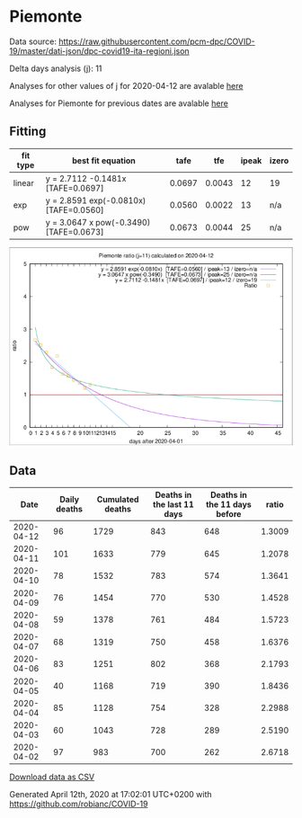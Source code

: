 # Piemonte

Data source: https://raw.githubusercontent.com/pcm-dpc/COVID-19/master/dati-json/dpc-covid19-ita-regioni.json

Delta days analysis (j): 11

Analyses for other values of j for 2020-04-12 are avalable [here](../2020-04-12/README.md)

Analyses for Piemonte for previous dates are avalable [here](../README.md)

## Fitting 
|fit type|best fit equation|tafe|tfe|ipeak|izero|
|-------|-----|--------|------|---|---|
|linear|y = 2.7112 -0.1481x  [TAFE=0.0697]|0.0697|0.0043|12|19|
|exp|y = 2.8591 exp(-0.0810x)  [TAFE=0.0560]|0.0560|0.0022|13|n/a|
|pow|y = 3.0647 x pow(-0.3490)  [TAFE=0.0673]|0.0673|0.0044|25|n/a|

![Plot](COVID-19_piemonte_j11_2020-04-12.png)

## Data
|Date|Daily deaths|Cumulated deaths|Deaths in the last 11 days|Deaths in the 11 days before|ratio|
|----|----------|-----------|-------|--------------------|-----|
|2020-04-12|96|1729|843|648|1.3009|
|2020-04-11|101|1633|779|645|1.2078|
|2020-04-10|78|1532|783|574|1.3641|
|2020-04-09|76|1454|770|530|1.4528|
|2020-04-08|59|1378|761|484|1.5723|
|2020-04-07|68|1319|750|458|1.6376|
|2020-04-06|83|1251|802|368|2.1793|
|2020-04-05|40|1168|719|390|1.8436|
|2020-04-04|85|1128|754|328|2.2988|
|2020-04-03|60|1043|728|289|2.5190|
|2020-04-02|97|983|700|262|2.6718|

[Download data as CSV](COVID-19_piemonte_j11_2020-04-12.csv)

Generated April 12th, 2020 at 17:02:01 UTC+0200 with https://github.com/robianc/COVID-19
